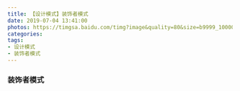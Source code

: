 ```yaml
---
title: 【设计模式】装饰者模式
date: 2019-07-04 13:41:00
photos: https://timgsa.baidu.com/timg?image&quality=80&size=b9999_10000&sec=1562146098475&di=d38f5a0643942cf3746caba44c106c4d&imgtype=0&src=http%3A%2F%2Fb-ssl.duitang.com%2Fuploads%2Fitem%2F201801%2F16%2F20180116155559_eQPGR.thumb.700_0.jpeg
categories:
tags:
- 设计模式
- 装饰者模式
---
```


### 装饰者模式
